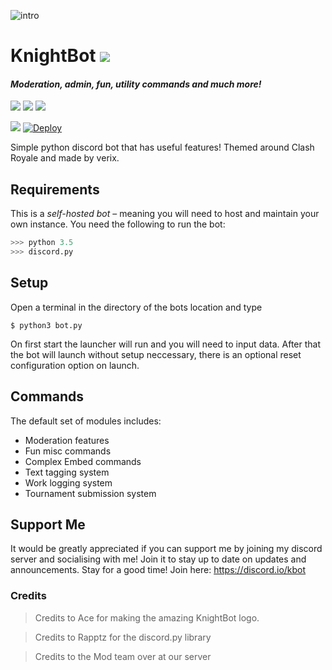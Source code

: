 ![intro](https://i.imgur.com/MI9tq0B.png)
# KnightBot <img src="https://i.imgur.com/f6wEKuu.png">
#### *Moderation, admin, fun, utility commands and much more!*
<img src='https://img.shields.io/badge/build-passing-brightgreen.svg'> [<img src="https://img.shields.io/badge/discord-py-orange.svg">](https://github.com/Rapptz/discord.py) <img src='https://img.shields.io/badge/python-3.5-brightgreen.svg'> 


[<img src="https://discordapp.com/api/guilds/323349192837693440/widget.png?style=banner2">](https://discord.gg/JVw6nhD) [![Deploy](https://www.herokucdn.com/deploy/button.svg)](https://heroku.com/deploy)


Simple python discord bot that has useful features! Themed around Clash Royale and made by verix.

## Requirements
This is a *self-hosted bot* – meaning you will need to host and maintain your own instance.
You need the following to run the bot:
```py
>>> python 3.5
>>> discord.py
```
## Setup
Open a terminal in the directory of the bots location and type
```
$ python3 bot.py
```
On first start the launcher will run and you will need to input data. After that the bot will launch without setup neccessary, there is an optional reset configuration option on launch.

## Commands

The default set of modules includes:
* Moderation features
* Fun misc commands
* Complex Embed commands
* Text tagging system
* Work logging system
* Tournament submission system

## Support Me

It would be greatly appreciated if you can support me by joining my discord server and socialising with me! Join it to stay up to date on updates and announcements. Stay for a good time! Join here: https://discord.io/kbot


### Credits

> Credits to Ace for making the amazing KnightBot logo.

> Credits to Rapptz for the discord.py library

> Credits to the Mod team over at our server
